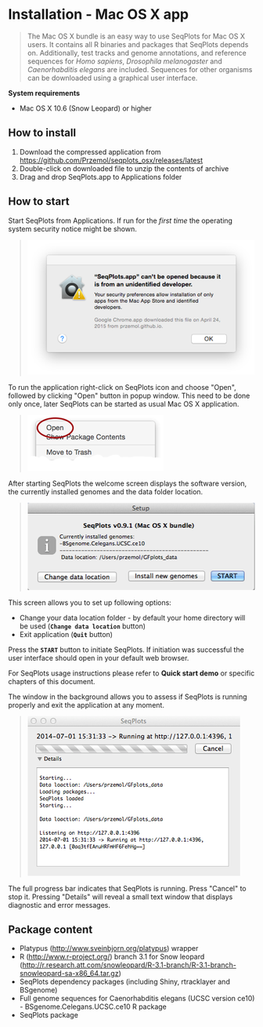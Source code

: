 Installation - Mac OS X app
===========================

> The Mac OS X bundle is an easy way to use SeqPlots for Mac OS X users. It contains all R binaries and packages that SeqPlots depends on. Additionally, test tracks and genome annotations, and reference sequences for *Homo sapiens*, *Drosophila melanogaster* and *Caenorhabditis elegans* are included. Sequences for other organisms can be downloaded using a graphical user interface.

**System requirements**

* Mac OS X 10.6 (Snow Leopard) or higher

How to install
--------------

1. Download the compressed application from https://github.com/Przemol/seqplots_osx/releases/latest
2. Double-click on downloaded file to unzip the contents of archive
3. Drag and drop SeqPlots.app to Applications folder


How to start
------------

Start SeqPlots from Applications. If run for the *first time* the operating system security notice might be shown.

> ![Seq1](img/03_01a.png)

To run the application right-click on SeqPlots icon and choose "Open", followed by clicking "Open" button in popup window.
This need to be done only once, later SeqPlots can be started as usual Mac OS X application.

> ![Seq2](img/03_01b.png)

After starting SeqPlots the welcome screen displays the software version, the currently installed genomes and the data folder location.

> ![SeqPlots Mac OS X bindle - the welcome screen](img/03_02.png)

This screen allows you to set up following options:

* Change your data location folder - by default your home directory will be used (**`Change data location`** button)
* Exit application (**`Quit`** button)

Press the **`START`** button to initiate SeqPlots. If initiation was successful the user interface should open in your default web browser.

For SeqPlots usage instructions please refer to <b>Quick start demo</b> or specific chapters of this document.

The window in the background allows you to assess if SeqPlots is running properly and exit the application at any moment.

> ![SeqPlots Mac OS X bindle - the diagnostic window](img/03_04.png)

The full progress bar indicates that SeqPlots is running. Press "Cancel" to stop it. Pressing "Details" will reveal a small text window that displays diagnostic and error messages.

Package content
---------------

* Platypus (http://www.sveinbjorn.org/platypus) wrapper
* R (http://www.r-project.org/) branch 3.1 for Snow leopard (http://r.research.att.com/snowleopard/R-3.1-branch/R-3.1-branch-snowleopard-sa-x86_64.tar.gz)
* SeqPlots dependency packages (including Shiny, rtracklayer and BSgenome)
* Full genome sequences for Caenorhabditis elegans (UCSC version ce10) - BSgenome.Celegans.UCSC.ce10 R package
* SeqPlots package
